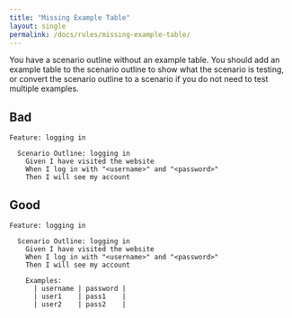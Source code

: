 ```yaml
---
title: "Missing Example Table"
layout: single
permalink: /docs/rules/missing-example-table/
---
```


You have a scenario outline without an example table. You should add an example table to the scenario outline to show what the scenario is testing, or convert the scenario outline to a scenario if you do not need to test multiple examples.

## Bad

```gherkin
Feature: logging in

  Scenario Outline: logging in
    Given I have visited the website
    When I log in with "<username>" and "<password>"
    Then I will see my account
```

## Good

```gherkin
Feature: logging in

  Scenario Outline: logging in
    Given I have visited the website
    When I log in with "<username>" and "<password>"
    Then I will see my account

    Examples:
      | username | password |
      | user1    | pass1    |
      | user2    | pass2    |
```
